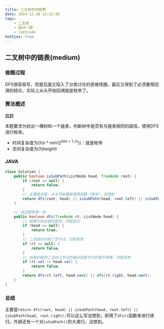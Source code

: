 ```yaml
---
title: 二叉树中的链表
date: 2024-12-30 14:22:09
tags:
    - 二叉树
    - 每日一题
    - leetcode
mathjax: true
---
```


## 二叉树中的链表(medium)
### 做题过程
DFS很容易写，但是后面又陷入了分类讨论的思维怪圈，最后又得到了必须要用回溯的结论，实际上从头开始回溯就是枚举了。

### 算法概述
[原题](https://leetcode.cn/problems/linked-list-in-binary-tree/description/)

本题要求为给出一棵树和一个链表，判断树中是否有与链表相同的路径。使用DFS进行枚举。
- 时间复杂度为$O(n*min(2^(len+1,n)))$：就是枚举
- 空间复杂度为$O(height)$

### JAVA
```java
class Solution {
    public boolean isSubPath(ListNode head, TreeNode root) {
        if (root == null) {
            return false;
        }
        // 主要是这里，从头开始重新调用函数（枚举），没想到
        return dfs(root, head) || isSubPath(head, root.left) || isSubPath(head, root.right);
    }

    // 这边就简单一些
    public boolean dfs(TreeNode rt, ListNode head) {
        // 链表已经全部匹配完，匹配成功
        if (head == null) {
            return true;
        }
        // 二叉树访问到了空节点，匹配失败
        if (rt == null) {
            return false;
        }
        // 当前匹配的二叉树上节点的值与链表节点的值不相等，匹配失败
        if (rt.val != head.val) {
            return false;
        }
        return dfs(rt.left, head.next) || dfs(rt.right, head.next);
    }
}
```

### 总结
主要是`return dfs(root, head) || isSubPath(head, root.left) || isSubPath(head, root.right);`可以这么写没想到，即用了`dfs()`函数来进行递归，外部还有一个对`isSubPath()`的大递归，没想到。


 

